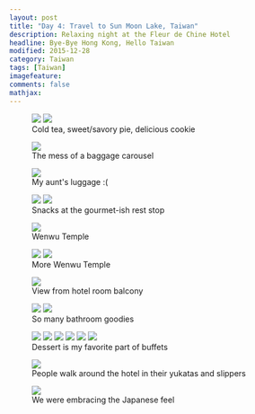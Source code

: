 ```yaml
---
layout: post
title: "Day 4: Travel to Sun Moon Lake, Taiwan"
description: Relaxing night at the Fleur de Chine Hotel
headline: Bye-Bye Hong Kong, Hello Taiwan
modified: 2015-12-28	
category: Taiwan
tags: [Taiwan]
imagefeature:
comments: false
mathjax:
---
```

<figure class="half">
<a href='{{ site.url }}/images/day04/plane-snack1.jpg'><img src='{{ site.url }}/images/day04/plane-snack1.jpg'></a>
<a href='{{ site.url }}/images/day04/plane-snack2.jpg'><img src='{{ site.url }}/images/day04/plane-snack2.jpg'></a>
<figcaption>Cold tea, sweet/savory pie, delicious cookie</figcaption>
</figure>

<figure>
<a href='{{ site.url }}/images/day04/luggage2.jpg'><img src='{{ site.url }}/images/day04/luggage2.jpg'></a>
<figcaption>The mess of a baggage carousel</figcaption>
</figure>

<figure>
<a href='{{ site.url }}/images/day04/luggage1.jpg'><img src='{{ site.url }}/images/day04/luggage1.jpg'></a>
<figcaption>My aunt's luggage :(</figcaption>
</figure>

<figure class="half">
<a href='{{ site.url }}/images/day04/rest-stop1.jpg'><img src='{{ site.url }}/images/day04/rest-stop1.jpg'></a>
<a href='{{ site.url }}/images/day04/rest-stop2.jpg'><img src='{{ site.url }}/images/day04/rest-stop2.jpg'></a>
<figcaption>Snacks at the gourmet-ish rest stop</figcaption>
</figure>

<figure>
<a href='{{ site.url }}/images/day04/wenwu.jpg'><img src='{{ site.url }}/images/day04/wenwu.jpg'></a>
<figcaption>Wenwu Temple</figcaption>
</figure>

<figure class="half">
<a href='{{ site.url }}/images/day04/wenwu1.jpg'><img src='{{ site.url }}/images/day04/wenwu1.jpg'></a>
<a href='{{ site.url }}/images/day04/wenwu2.jpg'><img src='{{ site.url }}/images/day04/wenwu2.jpg'></a>
<figcaption>More Wenwu Temple</figcaption>
</figure>

<figure>
<a href='{{ site.url }}/images/day04/balcony.jpg'><img src='{{ site.url }}/images/day04/balcony.jpg'></a>
    <figcaption>View from hotel room balcony</figcaption>
</figure>

<figure class="half">
<a href='{{ site.url }}/images/day04/bathroom1.jpg'><img src='{{ site.url }}/images/day04/bathroom1.jpg'></a>
<a href='{{ site.url }}/images/day04/bathroom2.jpg'><img src='{{ site.url }}/images/day04/bathroom2.jpg'></a>
    <figcaption>So many bathroom goodies</figcaption>
</figure>

<figure class="third">
<a href='{{ site.url }}/images/day04/buffet1.jpg'><img src='{{ site.url }}/images/day04/buffet1.jpg'></a>
<a href='{{ site.url }}/images/day04/buffet2.jpg'><img src='{{ site.url }}/images/day04/buffet2.jpg'></a>
<a href='{{ site.url }}/images/day04/buffet3.jpg'><img src='{{ site.url }}/images/day04/buffet3.jpg'></a>
<a href='{{ site.url }}/images/day04/buffet4.jpg'><img src='{{ site.url }}/images/day04/buffet4.jpg'></a>
<a href='{{ site.url }}/images/day04/buffet5.jpg'><img src='{{ site.url }}/images/day04/buffet5.jpg'></a>
<a href='{{ site.url }}/images/day04/buffet6.jpg'><img src='{{ site.url }}/images/day04/buffet6.jpg'></a>
    <figcaption>Dessert is my favorite part of buffets</figcaption>
</figure>

<figure>
<a href='{{ site.url }}/images/day04/yukata.jpg'><img src='{{ site.url }}/images/day04/yukata.jpg'></a>
<figcaption>People walk around the hotel in their yukatas and slippers</figcaption>
</figure>

<figure>
<a href='{{ site.url }}/images/day04/japanese.jpg'><img src='{{ site.url }}/images/day04/japanese.jpg'></a>
    <figcaption>We were embracing the Japanese feel</figcaption>
</figure>

